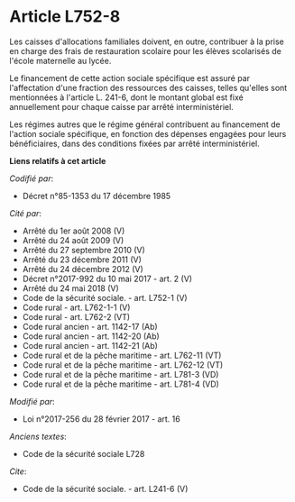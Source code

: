 # Article L752-8

Les caisses d'allocations familiales doivent, en outre, contribuer à la prise en charge des frais de restauration scolaire
pour les élèves scolarisés de l'école maternelle au lycée. 

Le financement de cette action sociale spécifique est assuré par l'affectation d'une fraction des ressources des caisses,
telles qu'elles sont mentionnées à l'article L. 241-6, dont le montant global est fixé annuellement pour chaque caisse par
arrêté interministériel. 

Les régimes autres que le régime général contribuent au financement de l'action sociale spécifique, en fonction des dépenses
engagées pour leurs bénéficiaires, dans des conditions fixées par arrêté interministériel.

**Liens relatifs à cet article**

_Codifié par_:

  - Décret n°85-1353 du 17 décembre 1985

_Cité par_:

  - Arrêté du 1er août 2008 (V)
  - Arrêté du 24 août 2009 (V)
  - Arrêté du 27 septembre 2010 (V)
  - Arrêté du 23 décembre 2011 (V)
  - Arrêté du 24 décembre 2012 (V)
  - Décret n°2017-992 du 10 mai 2017 - art. 2 (V)
  - Arrêté du 24 mai 2018 (V)
  - Code de la sécurité sociale. - art. L752-1 (V)
  - Code rural - art. L762-1-1 (V)
  - Code rural - art. L762-2 (VT)
  - Code rural ancien - art. 1142-17 (Ab)
  - Code rural ancien - art. 1142-20 (Ab)
  - Code rural ancien - art. 1142-21 (Ab)
  - Code rural et de la pêche maritime - art. L762-11 (VT)
  - Code rural et de la pêche maritime - art. L762-12 (VT)
  - Code rural et de la pêche maritime - art. L781-3 (VD)
  - Code rural et de la pêche maritime - art. L781-4 (VD)

_Modifié par_:

  - Loi n°2017-256 du 28 février 2017 - art. 16

_Anciens textes_:

  - Code de la sécurité sociale L728

_Cite_:

  - Code de la sécurité sociale. - art. L241-6 (V)
